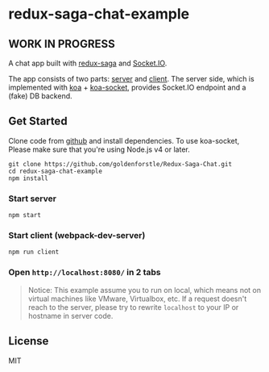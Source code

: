 # redux-saga-chat-example

## WORK IN PROGRESS

A chat app built with [redux-saga](https://github.com/yelouafi/redux-saga) and [Socket.IO](http://socket.io/).

The app consists of two parts: [server](https://github.com/goldenforstle/Redux-Saga-Chat/tree/master/src/server) and [client](https://github.com/goldenforstle/Redux-Saga-Chat/tree/master/src/client).
The server side, which is implemented with [koa](https://github.com/koajs/koa) + [koa-socket](https://github.com/mattstyles/koa-socket), provides Socket.IO endpoint and a (fake) DB backend.

## Get Started

Clone code from [github](https://github.com/goldenforstle/Redux-Saga-Chat.git) and install dependencies.
To use koa-socket, Please make sure that you're using Node.js v4 or later.

```
git clone https://github.com/goldenforstle/Redux-Saga-Chat.git
cd redux-saga-chat-example
npm install
```

### Start server

```
npm start
```

### Start client (webpack-dev-server)

```
npm run client
```

### Open `http://localhost:8080/` in 2 tabs

>Notice:
This example assume you to run on local, which means not on virtual machines
like VMware, Virtualbox, etc. If a request doesn't reach to the server,
please try to rewrite `localhost` to your IP or hostname in server code.

## License

MIT

